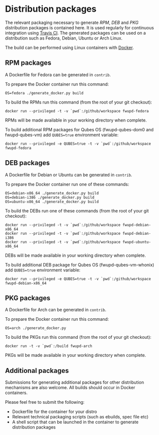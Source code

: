 # Distribution packages

The relevant packaging necessary to generate *RPM*, *DEB* and *PKG* distribution packages is contained here.
It is used regularly for continuous integration using [Travis CI](http://travis-ci.org). The generated packages can be used on a distribution such as Fedora, Debian, Ubuntu or Arch Linux.

The build can be performed using Linux containers with [Docker](https://www.docker.com).

## RPM packages

A Dockerfile for Fedora can be generated in `contrib`.

To prepare the Docker container run this command:

```shell
OS=fedora ./generate_docker.py build
```

To build the RPMs run this command (from the root of your git checkout):

```shell
docker run --privileged -t -v `pwd`:/github/workspace fwupd-fedora
```

RPMs will be made available in your working directory when complete.

To build additional RPM packages for Qubes OS (fwupd-qubes-dom0 and
fwupd-qubes-vm) add `QUBES=true` environment variable:

```shell
docker run --privileged -e QUBES=true -t -v `pwd`:/github/workspace fwupd-fedora
```

## DEB packages

A Dockerfile for Debian or Ubuntu can be generated in `contrib`.

To prepare the Docker container run one of these commands:

```shell
OS=debian-x86_64 ./generate_docker.py build
OS=debian-i386 ./generate_docker.py build
OS=ubuntu-x86_64 ./generate_docker.py build
```

To build the DEBs run one of these commands (from the root of your git checkout):

```shell
docker run --privileged -t -v `pwd`:/github/workspace fwupd-debian-x86_64
docker run --privileged -t -v `pwd`:/github/workspace fwupd-debian-i386
docker run --privileged -t -v `pwd`:/github/workspace fwupd-ubuntu-x86_64
```

DEBs will be made available in your working directory when complete.

To build additional DEB package for Qubes OS (fwupd-qubes-vm-whonix)
add `QUBES=true` environment variable:

```shell
docker run --privileged -e QUBES=true -t -v `pwd`:/github/workspace fwupd-debian-x86_64
```

## PKG packages

A Dockerfile for Arch can be generated in `contrib`.

To prepare the Docker container run this command:

```shell
OS=arch ./generate_docker.py
```

To build the PKGs run this command (from the root of your git checkout):

```shell
docker run -t -v `pwd`:/build fwupd-arch
```

PKGs will be made available in your working directory when complete.

## Additional packages

Submissions for generating additional packages for other distribution mechanisms are also welcome.
All builds should occur in Docker containers.

Please feel free to submit the following:

* Dockerfile for the container for your distro
* Relevant technical packaging scripts (such as ebuilds, spec file etc)
* A shell script that can be launched in the container to generate distribution packages
